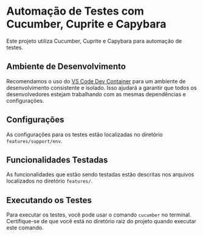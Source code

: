 # Automação de Testes com Cucumber, Cuprite e Capybara

Este projeto utiliza Cucumber, Cuprite e Capybara para automação de testes.

## Ambiente de Desenvolvimento

Recomendamos o uso do [VS Code Dev Container](https://code.visualstudio.com/docs/remote/containers) para um ambiente de desenvolvimento consistente e isolado. Isso ajudará a garantir que todos os desenvolvedores estejam trabalhando com as mesmas dependências e configurações.

## Configurações

As configurações para os testes estão localizadas no diretório `features/support/env`.

## Funcionalidades Testadas

As funcionalidades que estão sendo testadas estão descritas nos arquivos localizados no diretório `features/`.

## Executando os Testes

Para executar os testes, você pode usar o comando `cucumber` no terminal. Certifique-se de que você está no diretório raiz do projeto quando executar este comando.

